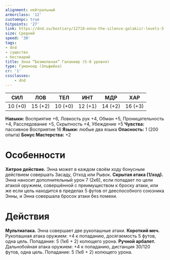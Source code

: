 ```yaml
---
alignment: нейтральный
armorclass: '12'
customnpc: true
hitpoints: '27'
link: https://dnd.su/bestiary/12718-enna-the-silence-galakiir-levels-5-8/
size: Средний
speed: '30'
tags:
- dnd
- существо
- бестиарий
title: Энна “Безмолвная” Галакиир (5-8 уровня)
type: Гуманоид (Эльфийка)
cr: '1'
cssclasses:
    - dnd
---
```



| СИЛ | ЛОВ | ТЕЛ | ИНТ | МДР | ХАР |
|---|---|---|---|---|---|
| 10 (+0) | 15 (+2) | 10 (+0) | 12 (+1) | 14 (+2) | 16 (+3) |
**Навыки:** Восприятие +6, Ловкость рук +4, Обман +5, Проницательность +4, Расследование +5, Скрытность +4, Убеждение +5
**Чувства:** пассивное Восприятие 16
**Языки:** любые два языка
**Опасность:** 1 (200 опыта)
**Бонус Мастерства:** +2


# Особенности
**Хитрое действие.** Энна может в каждом своём ходу бонусным действием совершать Засаду, Отход или Рывок.
**Скрытая атака (1/ход).** Энна наносит дополнительный урон 7 (2к6), если попадает по цели атакой оружием, совершённой с преимуществом к броску атаки, или же если цель находится в пределах 5 футов от дееспособного союзника Энны, и Энна совершала бросок атаки без помехи.


# Действия
**Мультиатака.** Энна совершает две рукопашные атаки.
**Короткий меч.** Рукопашная атака оружием: +4 к попаданию, досягаемость 5 футов, одна цель. Попадание: 5 (1к6 + 2) колющего урона.
**Ручной арбалет.** Дальнобойная атака оружием: +4 к попаданию, дистанция 30/120 футов, одна цель. Попадание: 5 (1к6 + 2) колющего урона.